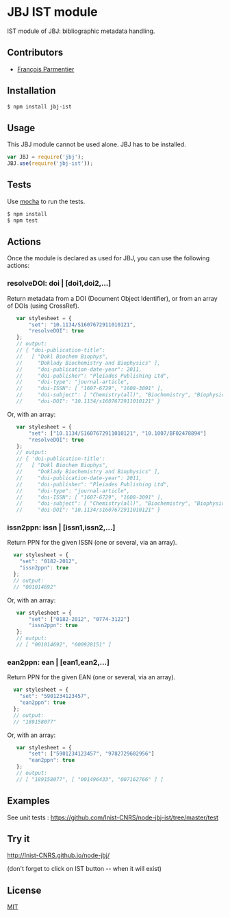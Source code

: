 # JBJ IST module

IST module of JBJ: bibliographic metadata handling.

## Contributors

  * [François Parmentier](https://github.com/parmentf)

## Installation

```bash
$ npm install jbj-ist
```

## Usage

This JBJ module cannot be used alone. JBJ has to be installed.

```js
var JBJ = require('jbj');
JBJ.use(require('jbj-ist'));
```

## Tests

Use [mocha](https://github.com/visionmedia/mocha) to run the tests.

```bash
$ npm install
$ npm test
```

## Actions

Once the module is declared as used for JBJ, you can use the following actions:

<a id="resolveDOI"></a>
### resolveDOI: doi | [doi1,doi2,...]

Return metadata from a DOI (Document Object Identifier), or from an array of
DOIs (using CrossRef).

```javascript
   var stylesheet = {
       "set": "10.1134/S1607672911010121",
       "resolveDOI": true
   };
   // output:
   // { "doi-publication-title": 
   //   [ "Dokl Biochem Biophys",
   //     "Doklady Biochemistry and Biophysics" ],
   //     "doi-publication-date-year": 2011,
   //     "doi-publisher": "Pleiades Publishing Ltd",
   //     "doi-type": "journal-article",
   //     "doi-ISSN": [ "1607-6729", "1608-3091" ],
   //     "doi-subject": [ "Chemistry(all)", "Biochemistry", "Biophysics" ],
   //     "doi-DOI": "10.1134/s1607672911010121" }
```

Or, with an array:

```javascript
   var stylesheet = {
       "set": ["10.1134/S1607672911010121", "10.1007/BF02478894"]
       "resolveDOI": true
   };
   // output:
   // { 'doi-publication-title': 
   //   [ "Dokl Biochem Biophys",
   //     "Doklady Biochemistry and Biophysics" ],
   //     "doi-publication-date-year": 2011,
   //     "doi-publisher": "Pleiades Publishing Ltd",
   //     "doi-type": "journal-article",
   //     "doi-ISSN": [ "1607-6729", "1608-3091" ],
   //     "doi-subject": [ "Chemistry(all)", "Biochemistry", "Biophysics" ],
   //     "doi-DOI": "10.1134/s1607672911010121" }
```


<a id="issn2ppn"></a>
### issn2ppn: issn | [issn1,issn2,...]

Return PPN for the given ISSN (one or several, via an array).

```javascript
  var stylesheet = {
    "set": "0182-2012",
    "issn2ppn": true
  };
  // output:
  // "001014692"
```

Or, with an array:

```javascript
   var stylesheet = {
       "set": ["0182-2012", "0774-3122"]
       "issn2ppn": true
   };
   // output:
   // [ "001014692", "000928151" ]
```

<a id="ean2ppn"></a>
### ean2ppn: ean | [ean1,ean2,...]

Return PPN for the given EAN (one or several, via an array).

```javascript
  var stylesheet = {
    "set": "5901234123457",
    "ean2ppn": true
  };
  // output:
  // "189158077"
```

Or, with an array:

```javascript
   var stylesheet = {
       "set": ["5901234123457", "9782729602956"]
       "ean2ppn": true
   };
   // output:
   // [ "189158077", [ "001496433", "007162766" ] ]
```



## Examples

See unit tests : https://github.com/Inist-CNRS/node-jbj-ist/tree/master/test


## Try it

http://Inist-CNRS.github.io/node-jbj/

(don't forget to click on IST button -- when it will exist)

## License

[MIT](https://github.com/Inist-CNRS/node-jbj-ist/blob/master/LICENSE)
